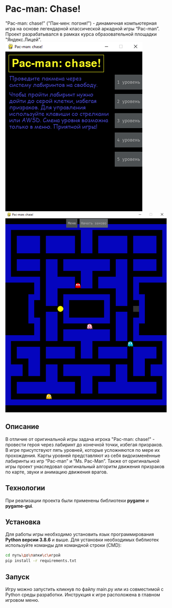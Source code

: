 # Pac-man: Chase!

"Pac-man: chase!" ("Пак-мен: погоня!") - динамичная компьютерная игра на основе легендарной классической аркадной игры “Pac-man”.  Проект разрабатывался в рамках курса образовательной площадки "Яндекс.Лицей".
![menu](/screenshots/menu.png) 
![first_level](/screenshots/first_level.png)

## Описание

В отличие от оригинальной игры задача игрока "Pac-man: chase!" - провести героя через лабиринт до конечной точки, избегая призраков. В игре присутствуют пять уровней, которые усложняются по мере их прохождения. Карты уровней представляют из себя видоизменённые лабиринты из игр “Pac-man” и “Ms. Pac-Man”. Также от оригинальной игры проект унаследовал оригинальный алгоритм движения призраков по карте, звуки и анимацию движения врагов.

## Технологии

При реализации проекта были применены библиотеки **pygame** и **pygame-gui**.

## Установка 

Для работы игры необходимо установить язык программирования **Python версии 3.8.6** и выше. Для установки необходимых библиотек используйте команды для командной строки (CMD): 

```bash
cd путь\до\папки\с\игрой
pip install -r requirements.txt
```

## Запуск

Игру можно запустить кликнув по файлу main.py или из совместимой с Python среды разработки. Инструкция к игре расположена в главном игровом меню.

